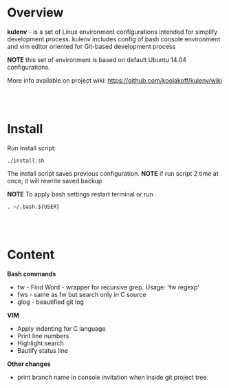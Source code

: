 # Overview
**kulenv** - is a set of Linux environment configurations intended for simplify development process.
kulenv includes config of bash console environment and vim editor oriented for Git-based development process

**NOTE** this set of environment is based on default Ubuntu 14.04 configurations.

More info available on project wiki: https://github.com/koolakoff/kulenv/wiki

<br><br>

# Install #
Run install script:

    ./install.sh

The install script saves previous configuration. **NOTE** if run script 2 time at once, it will rewrite saved backup

**NOTE** To apply bash settings restart terminal or run

    . ~/.bash.${USER}

<br><br>

# Content #

**Bash commands**

* fw   - Find Word - wrapper for recursive grep. Usage: 'fw regexp'
* fws  - same as fw but search only in C source
* glog - beautified git log

**VIM**

* Apply indenting for C language
* Print line numbers
* Highlight search
* Bautify status line

**Other changes**

* print branch name in console invitation when inside git project tree
